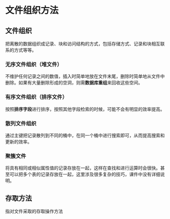 # 文件组织方法

## 文件组织
把离散的数据组织成记录、块和访问结构的方式，包括存储方式、记录和块相互联系的方式等等。

### 无序文件组织（堆文件）
不维护任何记录之间的数值，插入时简单地放在文件末尾，删除时简单地从文件中删除。如果有大量删除形成的空洞，则需**数据库重组**来回收这些空间。

### 有序文件组织（排序文件）
按照**排序字段**进行排序，按照其他字段检索的时候，可能不会有明显的效率提高。

### 散列文件组织
通过主键把记录散列到不同的桶中，在同一个桶中进行搜索即可，从而提高搜索和更新的效率。

### 聚簇文件
将具有相同或相似属性值的记录存放在一起，这样在查找和进行运算时会很快。甚至可以把多个表的记录存放在一起，这里涉及很多复杂的技巧，课件中没有详细说明。

## 存取方法
指对文件采取的存取操作方法
